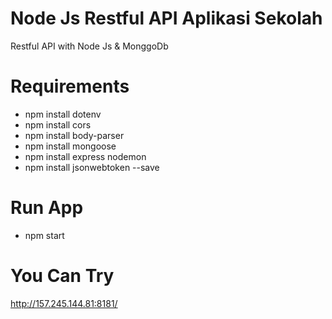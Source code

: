 # Node Js Restful API Aplikasi Sekolah
 Restful API with Node Js & MonggoDb

# Requirements
- npm install dotenv
- npm install cors
- npm install body-parser
- npm install mongoose
- npm install express nodemon
- npm install jsonwebtoken --save

# Run App
- npm start

# You Can Try
http://157.245.144.81:8181/
